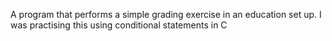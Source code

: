 A program that performs a simple grading exercise in an education set up. I was practising this using conditional statements in C
